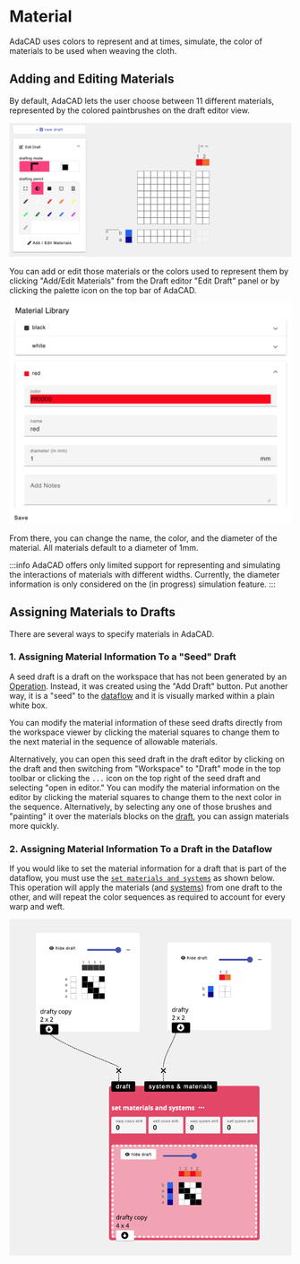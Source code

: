 # Material

AdaCAD uses colors to represent and at times, simulate, the color of materials to be used when weaving the cloth.  


## Adding and Editing Materials
By default, AdaCAD lets the user choose between 11 different materials, represented by the colored paintbrushes on the draft editor view. 


![file](./img/materials_editor.png)


You can add or edit those materials or the colors used to represent them by clicking "Add/Edit Materials" from the Draft editor "Edit Draft" panel or by clicking the palette icon on the top bar of AdaCAD.  

![file](./img/materials_library.png)

From there, you can change the name, the color, and the diameter of the material. All materials default to a diameter of 1mm. 

:::info
AdaCAD offers only limited support for representing and simulating the interactions of materials with different widths. Currently, the diameter information is only considered on the (in progress) simulation feature. 
:::


## Assigning Materials to Drafts

There are several ways to specify materials in AdaCAD. 

### 1. Assigning Material Information To a "Seed" Draft
A seed draft is a draft on the workspace that has not been generated by an [Operation](operation). Instead, it was created using the "Add Draft" button.  Put another way, it is a "seed" to the [dataflow](dataflow) and it is visually marked within a plain white box. 

You can modify the material information of these seed drafts directly from the workspace viewer by clicking the material squares to change them to the next material in the sequence of allowable materials. 

Alternatively, you can open this seed draft in the draft editor by clicking on the draft and then switching from "Workspace" to "Draft" mode in the top toolbar or clicking the `...` icon on the top right of the seed draft and selecting "open in editor." You can modify the material information on the editor by clicking the material squares to change them to the next color in the sequence.  Alternatively, by selecting any one of those brushes and "painting" it over the materials blocks on the [draft](draft), you can assign materials more quickly. 


### 2. Assigning Material Information To a Draft in the Dataflow

If you would like to set the material information for a draft that is part of the dataflow, you must use the [`set materials and systems`](../operations/apply_materials.md) as shown below. This operation will apply the materials (and [systems](system)) from one draft to the other, and will repeat the color sequences as required to account for every warp and weft. 

![file](img/system_seed_draft.png)





